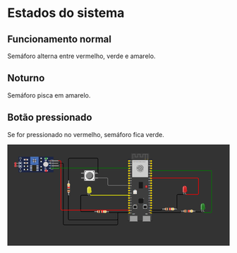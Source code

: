 # Estados do sistema

## Funcionamento normal
Semáforo alterna entre vermelho, verde e amarelo.

## Noturno
Semáforo pisca em amarelo.

## Botão pressionado
Se for pressionado no vermelho, semáforo fica verde.

![alt text](image.png)
